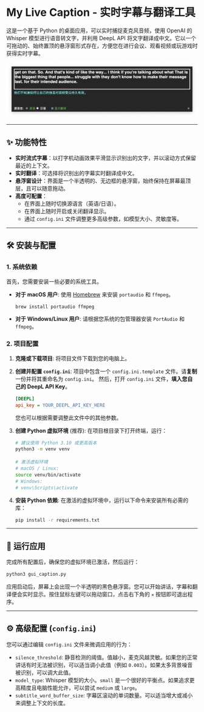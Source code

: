 # My Live Caption - 实时字幕与翻译工具

这是一个基于 Python 的桌面应用，可以实时捕捉麦克风音频，使用 OpenAI 的 Whisper 模型进行语音转文字，并利用 DeepL API 将文字翻译成中文。它以一个可拖动的、始终置顶的悬浮窗形式存在，方便您在进行会议、观看视频或玩游戏时获得实时字幕。

![应用截图](./assets/Screenshot.png)

---

## ✨ 功能特性

- **实时流式字幕**：以打字机动画效果平滑显示识别出的文字，并以滚动方式保留最近的上下文。
- **实时翻译**：可选择将识别出的字幕实时翻译成中文。
- **悬浮窗设计**：界面是一个半透明的、无边框的悬浮窗，始终保持在屏幕最顶层，且可以随意拖动。
- **高度可配置**：
    - 在界面上随时切换源语言（英语/日语）。
    - 在界面上随时开启或关闭翻译显示。
    - 通过 `config.ini` 文件调整更多高级参数，如模型大小、灵敏度等。

---

## 🛠️ 安装与配置

### 1. 系统依赖

首先，您需要安装一些必要的系统工具。

- **对于 macOS 用户**:
  使用 [Homebrew](https://brew.sh/index_zh-cn) 来安装 `portaudio` 和 `ffmpeg`。
  ```bash
  brew install portaudio ffmpeg
  ```
- **对于 Windows/Linux 用户**:
  请根据您系统的包管理器安装 `PortAudio` 和 `ffmpeg`。

### 2. 项目配置

1.  **克隆或下载项目**:
    将项目文件下载到您的电脑上。

2.  **创建并配置 `config.ini`**:
    项目中包含一个 `config.ini.template` 文件。请**复制**一份并将其重命名为 `config.ini`。
    然后，打开 `config.ini` 文件，**填入您自己的 DeepL API Key**。
    ```ini
    [DEEPL]
    api_key = YOUR_DEEPL_API_KEY_HERE
    ```
    您也可以根据需要调整此文件中的其他参数。

3.  **创建 Python 虚拟环境** (推荐):
    在项目根目录下打开终端，运行：
    ```bash
    # 建议使用 Python 3.10 或更高版本
    python3 -m venv venv
    
    # 激活虚拟环境
    # macOS / Linux:
    source venv/bin/activate
    # Windows:
    # venv\Scripts\activate
    ```

4.  **安装 Python 依赖**:
    在激活的虚拟环境中，运行以下命令来安装所有必需的库：
    ```bash
    pip install -r requirements.txt
    ```

---

## 🚀 运行应用

完成所有配置后，确保您的虚拟环境已激活，然后运行：

```bash
python3 gui_caption.py
```

应用启动后，屏幕上会出现一个半透明的黑色悬浮窗。您可以开始讲话，字幕和翻译便会实时显示。按住鼠标左键可以拖动窗口，点击右下角的 `✕` 按钮即可退出程序。

---

## ⚙️ 高级配置 (`config.ini`)

您可以通过编辑 `config.ini` 文件来微调应用的行为：

- `silence_threshold`: 静音检测的阈值。值越小，麦克风越灵敏。如果您的正常讲话有时无法被识别，可以适当调小此值（例如 `0.003`）。如果太多背景噪音被识别，可以调大此值。
- `model_type`: Whisper 模型的大小。`small` 是一个很好的平衡点。如果追求更高精度且电脑性能允许，可以尝试 `medium` 或 `large`。
- `subtitle_word_buffer_size`: 字幕区滚动的单词数量。可以适当增大或减小来调整上下文的长度。